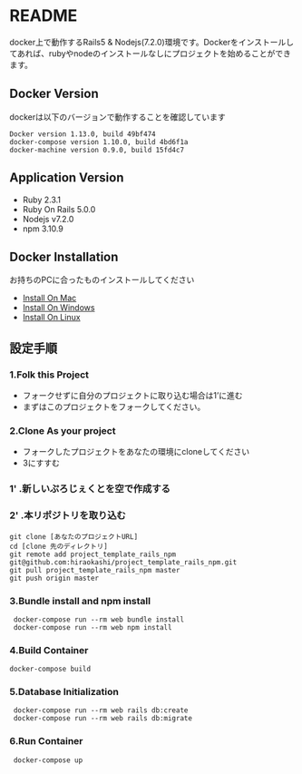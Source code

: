 # README

docker上で動作するRails5 & Nodejs(7.2.0)環境です。Dockerをインストールしてあれば、rubyやnodeのインストールなしにプロジェクトを始めることができます。

## Docker Version
dockerは以下のバージョンで動作することを確認しています
 ```
 Docker version 1.13.0, build 49bf474
 docker-compose version 1.10.0, build 4bd6f1a
 docker-machine version 0.9.0, build 15fd4c7
 ```
 
## Application Version

 * Ruby 2.3.1
 * Ruby On Rails 5.0.0
 * Nodejs v7.2.0
 * npm 3.10.9
 
## Docker Installation
 お持ちのPCに合ったものインストールしてください
 * [Install On Mac](https://docs.docker.com/docker-for-mac/ )
 * [Install On Windows](https://docs.docker.com/docker-for-windows/ )
 * [Install On Linux](https://docs.docker.com/engine/installation/linux/)

## 設定手順

### 1.Folk this Project
 * フォークせずに自分のプロジェクトに取り込む場合は1’に進む
 * まずはこのプロジェクトをフォークしてください。
 
### 2.Clone As your project
 * フォークしたプロジェクトをあなたの環境にcloneしてください
 * 3にすすむ
 
### 1' .新しいぷろじぇくとを空で作成する
### 2' .本リポジトリを取り込む
```shell
git clone [あなたのプロジェクトURL]
cd [clone 先のディレクトリ]
git remote add project_template_rails_npm git@github.com:hiraokashi/project_template_rails_npm.git
git pull project_template_rails_npm master
git push origin master
```

### 3.Bundle install and npm install
```shell
 docker-compose run --rm web bundle install
 docker-compose run --rm web npm install
```
 
### 4.Build Container
 ```shell
 docker-compose build
 ```
 
### 5.Database Initialization

```shell
 docker-compose run --rm web rails db:create
 docker-compose run --rm web rails db:migrate
``` 

### 6.Run Container

```shell
 docker-compose up
```
